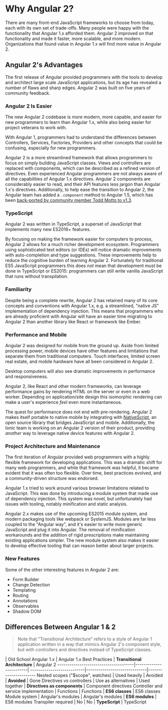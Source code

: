 # Why Angular 2?

There are many front-end JavaScript frameworks to choose from today, each with its own set of trade-offs.
Many people were happy with the functionality that Angular 1.x afforded them.
Angular 2 improved on that functionality and made it faster, more scalable, and more modern.
Organizations that found value in Angular 1.x will find more value in Angular 2.

## Angular 2's Advantages

The first release of Angular provided programmers with the tools to develop and architect large scale JavaScript applications, but its age has revealed a number of flaws and sharp edges.
Angular 2 was built on five years of community feedback.

### Angular 2 Is Easier

The new Angular 2 codebase is more modern, more capable, and easier for new programmers to learn than Angular 1.x, 
while also being easier for project veterans to work with.

With Angular 1, programmers had to understand the differences between Controllers, Services, Factories, Providers and other concepts that could be confusing, especially for new programmers.

Angular 2 is a more streamlined framework that allows programmers to focus on simply building JavaScript classes.
Views and controllers are replaced with components, which can be described as a refined version of directives.
Even experienced Angular programmers are not always aware of all the capabilities of Angular 1.x directives.
Angular 2 components are considerably easier to read, and their API features less jargon than Angular 1.x's directives.
Additionally, to help ease the transition to Angular 2, the Angular team has added a `.component` method to Angular 1.5, which has been [back-ported by community member Todd Motto to v1.3](https://toddmotto.com/angular-component-method-back-ported-to-1.3/).

### TypeScript

Angular 2 was written in TypeScript, a superset of JavaScript that implements many new ES2016+ features.

By focusing on making the framework easier for computers to process, Angular 2 allows for a much richer development ecosystem.
Programmers using sophisticated text editors (or IDEs) will notice dramatic improvements with auto-completion and type suggestions.
These improvements help to reduce the cognitive burden of learning Angular 2.
Fortunately for traditional ES5 JavaScript programmers this does *not* mean that development must be done in TypeScript or ES2015: programmers can still write vanilla JavaScript that runs without transpilation.

### Familiarity

Despite being a complete rewrite, Angular 2 has retained many of its core concepts and conventions with Angular 1.x, 
e.g. a streamlined, "native JS" implementation of dependency injection.
This means that programmers who are already proficient with Angular will have an easier time migrating to Angular 2 than another library like React or framework like Ember.

### Performance and Mobile

Angular 2 was designed for mobile from the ground up.
Aside from limited processing power, mobile devices have other features and limitations that separate them from traditional computers.
Touch interfaces, limited screen real estate, and mobile hardware have all been considered in Angular 2.

Desktop computers will also see dramatic improvements in performance and responsiveness.

Angular 2, like React and other modern frameworks, can leverage performance gains by rendering HTML on the server or even in a web worker.
Depending on application/site design this isomorphic rendering can make a user's experience *feel* even more instantaneous.

The quest for performance does not end with pre-rendering.
Angular 2 makes itself portable to native mobile by integrating with [NativeScript](https://www.nativescript.org/), an open source library that bridges JavaScript and mobile.
Additionally, the Ionic team is working on an Angular 2 version of their product, providing *another* way to leverage native device features with Angular 2.

### Project Architecture and Maintenance

The first iteration of Angular provided web programmers with a highly flexible framework for developing applications.
This was a dramatic shift for many web programmers, and while that framework was helpful, 
it became evident that it was often too flexible.
Over time, best practices evolved, and a community-driven structure was endorsed.

Angular 1.x tried to work around various browser limitations related to JavaScript.
This was done by introducing a module system that made use of dependency injection. This system was novel, but unfortunately had issues with tooling, notably minification and static analysis.

Angular 2.x makes use of the upcoming ES2015 module system, and modern packaging tools like webpack or SystemJS.
Modules are far less coupled to the "Angular way", and it's easier to write more generic JavaScript and plug it into Angular.
The removal of minification workarounds and the addition of rigid prescriptions make maintaining existing applications simpler.
The new module system also makes it easier to develop effective tooling that can reason better about larger projects.

### New Features

Some of the other interesting features in Angular 2 are:

- Form Builder
- Change Detection
- Templating
- Routing
- Annotations
- Observables
- Shadow DOM

## Differences Between Angular 1 & 2
> Note that "Transitional Architecture" refers to a style of Angular 1 application written in a way that mimics Angular 2's component style, but with controllers and directives instead of TypeScript classes.

| Old School Angular 1.x | Angular 1.x Best Practices | **Transitional Architecture**             | Angular 2
--------------------------------------|------------------------| ---------------------------|------------------------------|----------------------
Nested scopes ("$scope", watches)     | Used heavily           | Avoided                    | **Avoided**                  | Gone
Directives vs controllers             | Use as alternatives    | Used together              | **Directives as components** | Component directives
Controller and service implementation | Functions              | Functions                  | **ES6 classes**              | ES6 classes
Module system                         | Angular's modules      | Angular's modules          | **ES6 modules**              | ES6 modules
Transpiler required                | No                     | No                         | **TypeScript**               | TypeScript
